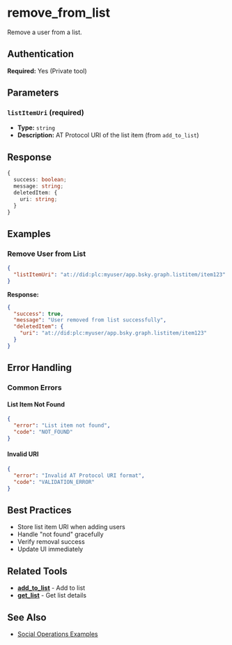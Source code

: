 # remove_from_list

Remove a user from a list.

## Authentication

**Required:** Yes (Private tool)

## Parameters

### `listItemUri` (required)
- **Type:** `string`
- **Description:** AT Protocol URI of the list item (from `add_to_list`)

## Response

```typescript
{
  success: boolean;
  message: string;
  deletedItem: {
    uri: string;
  }
}
```

## Examples

### Remove User from List

```json
{
  "listItemUri": "at://did:plc:myuser/app.bsky.graph.listitem/item123"
}
```

**Response:**
```json
{
  "success": true,
  "message": "User removed from list successfully",
  "deletedItem": {
    "uri": "at://did:plc:myuser/app.bsky.graph.listitem/item123"
  }
}
```

## Error Handling

### Common Errors

#### List Item Not Found
```json
{
  "error": "List item not found",
  "code": "NOT_FOUND"
}
```

#### Invalid URI
```json
{
  "error": "Invalid AT Protocol URI format",
  "code": "VALIDATION_ERROR"
}
```

## Best Practices

- Store list item URI when adding users
- Handle "not found" gracefully
- Verify removal success
- Update UI immediately

## Related Tools

- **[add_to_list](./add-to-list.md)** - Add to list
- **[get_list](./get-list.md)** - Get list details

## See Also

- [Social Operations Examples](../../examples/social-operations.md)

